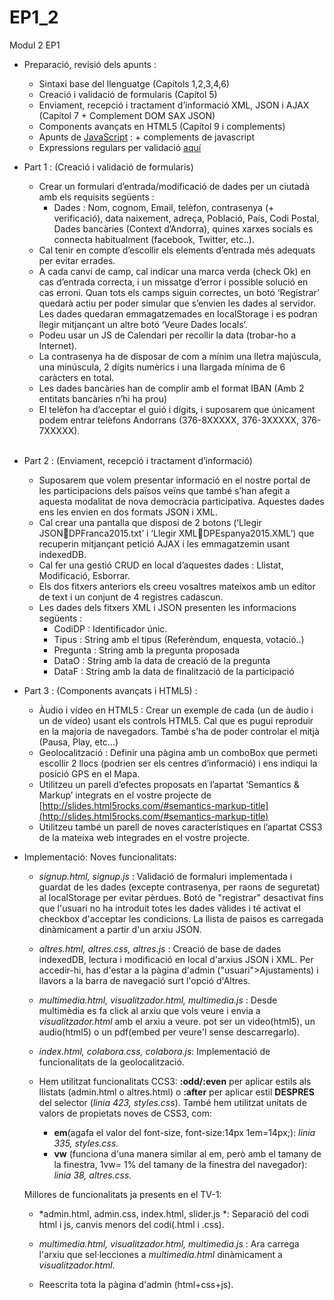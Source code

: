 # EP1_2
Modul 2 EP1


- Preparació, revisió dels apunts :
  - Sintaxi base del llenguatge (Capítols 1,2,3,4,6)
  - Creació i validació de formularis (Capítol 5)
  - Enviament, recepció i tractament d’informació XML, JSON i AJAX (Capítol 7 + Complement DOM SAX JSON)
  - Components avançats en HTML5 (Capítol 9 i complements)
  - Apunts de [JavaScript](http://librosweb.es/libro/javascript/) : + complements de javascript
  - Expressions regulars per validació [aquí](http://webintenta.com/validacion-con-expresiones-regulares-y-javascript.html) 

- Part 1 : (Creació i validació de formularis)
  - Crear un formulari d’entrada/modificació de dades per un ciutadà amb els requisits següents :
	- Dades : Nom, cognom, Email, telèfon, contrasenya (+ verificació), data naixement, adreça, Població, País, Codi Postal, Dades bancàries (Context d’Andorra), quines xarxes socials es connecta habitualment (facebook, Twitter, etc..).
  - Cal tenir en compte d’escollir els elements d’entrada més adequats per evitar errades.
  -  A cada canvi de camp, cal indicar una marca verda (check Ok) en cas d’entrada correcta, i un missatge d’error i possible solució en cas erroni. Quan tots els camps siguin correctes, un botó ‘Registrar’ quedarà actiu per poder simular que s’envien les dades al servidor. Les dades quedaran emmagatzemades en localStorage i es podran llegir mitjançant un altre botó ‘Veure Dades locals’.  
  - Podeu usar un JS de Calendari per recollir la data (trobar-ho a Internet).
  - La contrasenya ha de disposar de com a mínim una lletra majúscula, una minúscula, 2 dígits numèrics i una llargada mínima de 6 caràcters en total.
  - Les dades bancàries han de complir amb el format IBAN (Amb 2 entitats bancàries n’hi ha prou)
  - El telèfon ha d’acceptar el guió i dígits, i suposarem que únicament podem entrar telèfons Andorrans (376-8XXXXX, 376-3XXXXX, 376-7XXXXX).     
 
- Part 2 : (Enviament, recepció i tractament d’informació)
  - Suposarem que volem presentar informació en el nostre portal de les participacions dels països veïns que també s’han afegit a aquesta modalitat de nova democràcia participativa. Aquestes dades ens les envien en dos formats JSON i XML.
  - Cal crear una pantalla que disposi de 2 botons (‘Llegir JSONDPFranca2015.txt’ i ‘Llegir XMLDPEspanya2015.XML’) que recuperin mitjançant petició AJAX i les emmagatzemin usant indexedDB. 
  - Cal fer una gestió CRUD en local d’aquestes dades : Llistat, Modificació, Esborrar.
  - Els dos fitxers anteriors els creeu vosaltres mateixos amb un editor de text i un conjunt de 4 registres cadascun.
  - Les dades dels fitxers XML i JSON presenten les informacions següents :
    - CodiDP : Identificador únic.
    - Tipus : String amb el tipus (Referèndum, enquesta, votació..)
    - Pregunta : String amb la pregunta proposada
    - DataO  : String amb la data de creació de la pregunta
    - DataF : String amb la data de finalització de la participació

- Part 3 : (Components avançats i HTML5) : 
  - Àudio i vídeo en HTML5 : Crear un exemple de cada (un de àudio i un de vídeo) usant els controls HTML5. Cal que es pugui reproduir en la majoria de navegadors. També s’ha de poder controlar el mitjà (Pausa, Play, etc...) 
  - Geolocalització : Definir una pàgina amb un comboBox que permeti escollir 2 llocs (podrien ser els centres d’informació) i ens indiqui la posició GPS en el Mapa.
  - Utilitzeu un parell d’efectes proposats en l’apartat ‘Semantics & Markup’ integrats en el vostre projecte de [http://slides.html5rocks.com/#semantics-markup-title](http://slides.html5rocks.com/#semantics-markup-title) 
  - Utilitzeu també un parell de noves característiques en l’apartat CSS3 de la mateixa web integrades en el vostre projecte.

- Implementació:
  Noves funcionalitats:
    - *signup.html, signup.js* : Validació de formaluri implementada i guardat de les dades (excepte contrasenya, per raons de seguretat) al localStorage per evitar pèrdues. Botó de "registrar" desactivat fins que l'usuari no ha introduit totes les dades vàlides i té activat el checkbox d'acceptar les condicions. La llista de paisos es carregada dinàmicament a partir d'un arxiu JSON.

    - *altres.html, altres.css, altres.js* : Creació de base de dades indexedDB, lectura i modificació en local d'arxius JSON i XML. Per accedir-hi, has d'estar a la pàgina d'admin ("usuari">Ajustaments) i llavors a la barra de navegació surt l'opció d'Altres.

    - *multimedia.html, visualitzador.html, multimedia.js* : Desde multimèdia es fa click al arxiu que vols veure i envia a *visualitzador.html* amb el arxiu a veure. pot ser un video(html5), un audio(html5) o un pdf(embed per veure'l sense descarregarlo). 

    - *index.html, colabora.css, colabora.js*: Implementació de funcionalitats de la geolocalització.

    - Hem utilitzat funcionalitats CCS3: **:odd/:even** per aplicar estils als llistats (admin.html o altres.html) o **:after** per aplicar estil **DESPRES** del selector (*linia 423, styles.css*). També hem utilitzat unitats de valors de propietats noves de CSS3, com:
      - **em**(agafa el valor del font-size, font-size:14px 1em=14px;): *linia 335, styles.css.*
      - **vw** (funciona d'una manera similar al em, però amb el tamany de la finestra, 1vw= 1% del tamany de la finestra del navegador): *linia 38, altres.css.*


  Millores de funcionalitats ja presents en el TV-1:
    - *admin.html, admin.css, index.html, slider.js *: Separació del codi html i js, canvis menors del codi(.html i .css).

    - *multimedia.html, visualitzador.html, multimedia.js* : Ara carrega l'arxiu que sel·lecciones a *multimedia.html* dinàmicament a *visualitzador.html*.

    - Reescrita tota la pàgina d'admin (html+css+js). 
